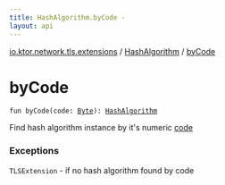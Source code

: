 ```yaml
---
title: HashAlgorithm.byCode - 
layout: api
---
```


<div class='api-docs-breadcrumbs'><a href="../index.html">io.ktor.network.tls.extensions</a> / <a href="index.html">HashAlgorithm</a> / <a href="./by-code.html">byCode</a></div>

# byCode

<div class="signature"><code><span class="keyword">fun </span><span class="identifier">byCode</span><span class="symbol">(</span><span class="parameterName" id="io.ktor.network.tls.extensions.HashAlgorithm.Companion$byCode(kotlin.Byte)/code">code</span><span class="symbol">:</span>&nbsp;<a href="https://kotlinlang.org/api/latest/jvm/stdlib/kotlin/-byte/index.html"><span class="identifier">Byte</span></a><span class="symbol">)</span><span class="symbol">: </span><a href="index.html"><span class="identifier">HashAlgorithm</span></a></code></div>

Find hash algorithm instance by it's numeric <a href="by-code.html#io.ktor.network.tls.extensions.HashAlgorithm.Companion$byCode(kotlin.Byte)/code">code</a>

### Exceptions

<code>TLSExtension</code> - if no hash algorithm found by code